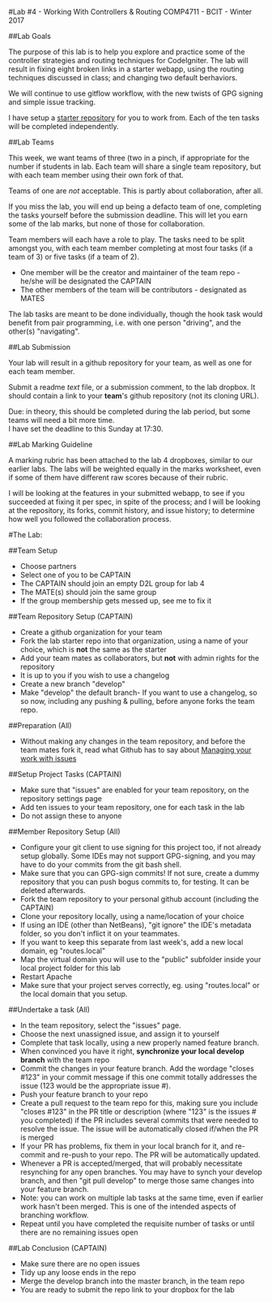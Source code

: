 
#Lab #4 - Working With Controllers & Routing
COMP4711 - BCIT - Winter 2017

##Lab Goals

The purpose of this lab is to help you explore and practice some of the controller 
strategies and routing techniques for CodeIgniter. 
The lab will result in fixing eight broken links in a starter webapp, using 
the routing techniques discussed in class; and changing
two default berhaviors.

We will continue to use gitflow workflow, with the new twists of 
GPG signing and simple issue tracking.

I have setup a [starter repository](https://github.com/jedi-academy/starter-routes) 
for you to work from. Each of the ten tasks will be completed independently.

##Lab Teams

This week, we want teams of three (two in a pinch, if appropriate for the
number if students in lab. Each team will share a single team repository, 
but with each team member using 
their own fork of that. 

Teams of one are *not* acceptable. This is partly about collaboration, after all.

If you miss the lab, you will end up being a defacto team of one, completing
the tasks yourself before the submission deadline.
This will let you earn some of the lab marks, but none of those for collaboration.

Team members will each have a role to play. The tasks need to be split amongst
you, with each team member completing at most four tasks (if a team of 3) or five tasks
(if a team of 2).
- One member will be the creator and maintainer of the team repo - he/she will be designated the CAPTAIN
- The other members of the team will be contributors - designated as MATES

The lab tasks are meant to be done individually, though the hook task
would benefit from pair programming, i.e. with 
one person "driving", and the other(s) "navigating". 

##Lab Submission

Your lab will result in a github repository for your team, as well as one for each team
member.

Submit a readme *text* file, or a submission comment, to the lab dropbox. 
It should contain a link to your **team**'s github repository
(not its cloning URL). 

Due: in theory, this should be completed during the lab period,
but some teams will need a bit more time.  
I have set the deadline to this Sunday at 17:30.

##Lab Marking Guideline

A marking rubric has been attached to the lab 4 dropboxes, similar to our
earlier labs. The labs will be weighted equally in the marks worksheet,
even if some of them have different raw scores because of their rubric.

I will be looking at the features in your submitted webapp, to see if you
succeeded at fixing it per spec, in spite of the process; and I will
be looking at the repository, its forks, commit history, and issue
history; to determine how well you followed the collaboration process.

#The Lab:

##Team Setup

-    Choose partners
-    Select one of you to be CAPTAIN
-    The CAPTAIN should join an empty D2L group for lab 4
-    The MATE(s) should join the same group
-    If the group membership gets messed up, see me to fix it

##Team Repository Setup (CAPTAIN)

-    Create a github organization for your team
-    Fork the lab starter repo into that organization, using a name of your choice,
which is **not** the same as the starter
-	Add your team mates as collaborators, but **not** with admin rights for the repository
-	 It is up to you if you wish to use a changelog
-    Create a new branch "develop"
-    Make "develop" the default branch- If you want to use a changelog,
so so now, including any pushing & pulling, before anyone forks the team repo.

##Preparation (All)

-	Without making any changes in the team repository, and before the team mates
fork it, read what Github has to say about 
[Managing your work with issues](https://help.github.com/articles/managing-your-work-with-issues/)

##Setup Project Tasks (CAPTAIN)

-	Make sure that "issues" are enabled for your team repository, on the repository settings page
-	Add ten issues to your team repository, one for each task in the lab
-	Do not assign these to anyone

##Member Repository Setup (All)

-    Configure your git client to use signing for this project too, if not already setup globally.
Some IDEs may not support GPG-signing, and you may have to do your commits from the
git bash shell.
-   Make sure that you can GPG-sign commits! If not sure, create a dummy repository that you
can push bogus commits to, for testing. It can be deleted afterwards.
-    Fork the team repository to your personal github account (including the CAPTAIN)
-    Clone your repository locally, using a name/location of your choice
-    If using an IDE (other than NetBeans), "git ignore" the IDE's metadata folder, so you don't inflict it on your teammates.
-    If you want to keep this separate from last week's, add a new local domain, eg "routes.local"
-    Map the virtual domain you will use to the "public" subfolder inside your local project folder for this lab
-    Restart Apache
-    Make sure that your project serves correctly, eg. using "routes.local" or the local domain that you setup.


##Undertake a task (All)

-	In the team repository, select the "issues" page.
-	Choose the next unassigned issue, and assign it to yourself
-	Complete that task locally, using a new properly named feature branch.
-	When convinced you have it right, **synchronize your local develop branch** with
the team repo 
-   Commit the changes in your feature branch.
Add the wordage "closes #123" in your commit message if this one
commit totally addresses the issue (123 would be the appropriate issue #).
-	Push your feature branch to your repo
-	Create a pull request to the team repo for this, making sure you include 
"closes #123" in the PR title or description (where "123" is the issues # you completed)
if the PR includes several commits that were needed to resolve the issue.
The issue will be automatically closed if/when the PR is merged
-   If your PR has problems, fix them in your local branch for it, and re-commit
and re-push to your repo. The PR will be automatically updated.
- Whenever a PR is accepted/merged, that will probably necessitate resynching
for any open branches. You may have to synch your develop branch, and then
"git pull develop" to merge those same changes into your feature branch.
-   Note: you can work on multiple lab tasks at the same time, even if earlier
work hasn't been merged. This is one of the intended aspects of branching
workflow.
-	Repeat until you have completed the requisite number of tasks or until there
are no remaining issues open
    
##Lab Conclusion (CAPTAIN)

-    Make sure there are no open issues
-	Tidy up any loose ends in the repo
-    Merge the develop branch into the master branch, in the team repo
-    You are ready to submit the repo link to your dropbox for the lab

